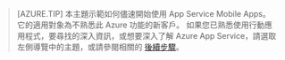 >[AZURE.TIP] 本主題示範如何儘速開始使用 App Service Mobile Apps。 它的適用對象為不熟悉此 Azure 功能的新客戶。 如果您已熟悉使用行動應用程式，要尋找的深入資訊，或想要深入了解 Azure App Service，請選取左側導覽中的主題，或請參閱相關的 [後續步驟](#next-steps)。




